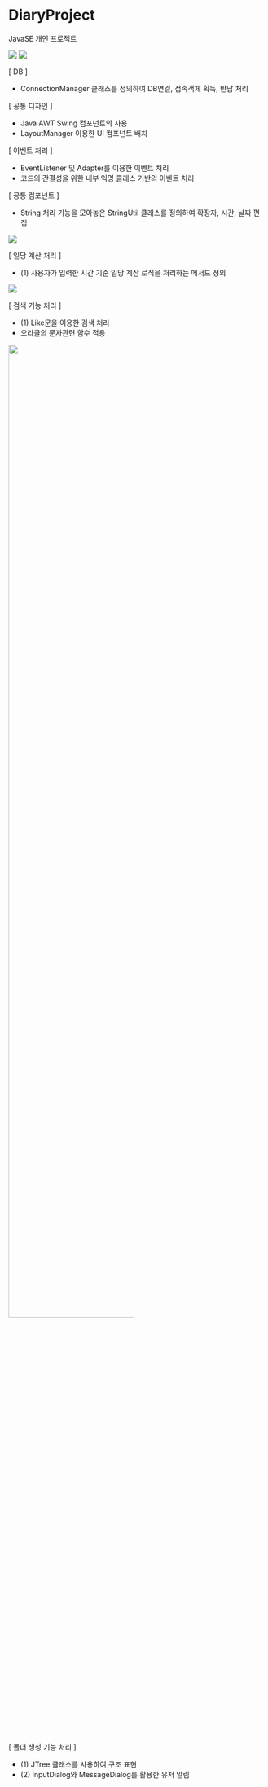 # DiaryProject
JavaSE 개인 프로젝트

<img src="https://postfiles.pstatic.net/MjAxOTA1MTJfMTQw/MDAxNTU3NjQ3Njg5MDIx.UDm0SgbLGDnYaufkTYXen95G2KbJoJy3CkN3npNoIzEg.CFFAvV5iE8P601_sLbX3tYpa9DolANfy6H1GazbKNysg.PNG.kwjing93/MyMoney_Diary1(0512).png?type=w966">

<img src="https://postfiles.pstatic.net/MjAxOTA1MTJfOTYg/MDAxNTU3NjQ3Njk4MDIy.TBZCpktYV5KGqNB8xlIyUPWeuxCzTjcAi6GM693AQj8g.mJGXmuDTtBTW-E3QnvJEj-QKb5eGaZk2Sl6ya_VfQ38g.PNG.kwjing93/MyMoney_Diary2-1(0512).png?type=w966">

[ DB ] 
- ConnectionManager 클래스를 정의하여 DB연결, 접속객체 획득, 반납 처리

[ 공통 디자인 ]

- Java AWT Swing 컴포넌트의 사용
- LayoutManager 이용한 UI 컴포넌트 배치

[ 이벤트 처리 ]
- EventListener 및 Adapter를 이용한 이벤트 처리
- 코드의 간결성을 위한 내부 익명 클래스 기반의 이벤트 처리

[ 공통 컴포넌트 ]
- String 처리 기능을 모아놓은 StringUtil 클래스를 정의하여 확장자, 시간, 날짜 편집

<img src="https://postfiles.pstatic.net/MjAxOTA1MTJfNTYg/MDAxNTU3NjQ3NzAyNDYy.apyKT-IsAXk9cdcDD10J7AlturIzgQgO9atk0_YrKXQg.5LEqFaAQmM66vVvd0GDR9t__AtAD4Y6rQLDeCzeFgTgg.PNG.kwjing93/MyMoney_Diary2-2(0512).png?type=w966">

[ 일당 계산 처리 ]
- (1) 사용자가 입력한 시간 기준 일당 계산 로직을 처리하는 메서드 정의

<img src="https://postfiles.pstatic.net/MjAxOTA1MTJfMjEz/MDAxNTU3NjQ3NzA4NjI0.QcUJhE4dUhK0oZ2Ak3wRjJWae7p36BC2BVNCvSYx8n0g.hNZ_ADudqvl03w5wQs5DvpZ_WXVECT0xsyjALFF5SWgg.PNG.kwjing93/MyMoney_Diary3(0512).png?type=w966">

[ 검색 기능 처리 ]
- (1) Like문을 이용한 검색 처리
- 오라클의 문자관련 함수 적용

<img width="70%" src="https://postfiles.pstatic.net/MjAxOTA1MTJfNjkg/MDAxNTU3NjQ3NzEzMzA1.Abb6RRah7nixqP4_YkaI-IRUgjM3QdFDhaGAe0_XfCYg.Zll9aiLfHzRsPZYiXVmhAKuBHvgMXz8mHr9PyPB04Bkg.PNG.kwjing93/MyMoney_Diary4-1(0512).png?type=w9666">

[ 폴더 생성 기능 처리 ]

- (1) JTree 클래스를 사용하여 구조 표현
- (2) InputDialog와 MessageDialog를 활용한 유저 알림


